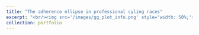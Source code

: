 ```yaml
---
title: "The adherence ellipse in professional cyling races"
excerpt: "<br/><img src='/images/gg_plot_info.png' style='width: 50%;'>"
collection: portfolio
---
```

